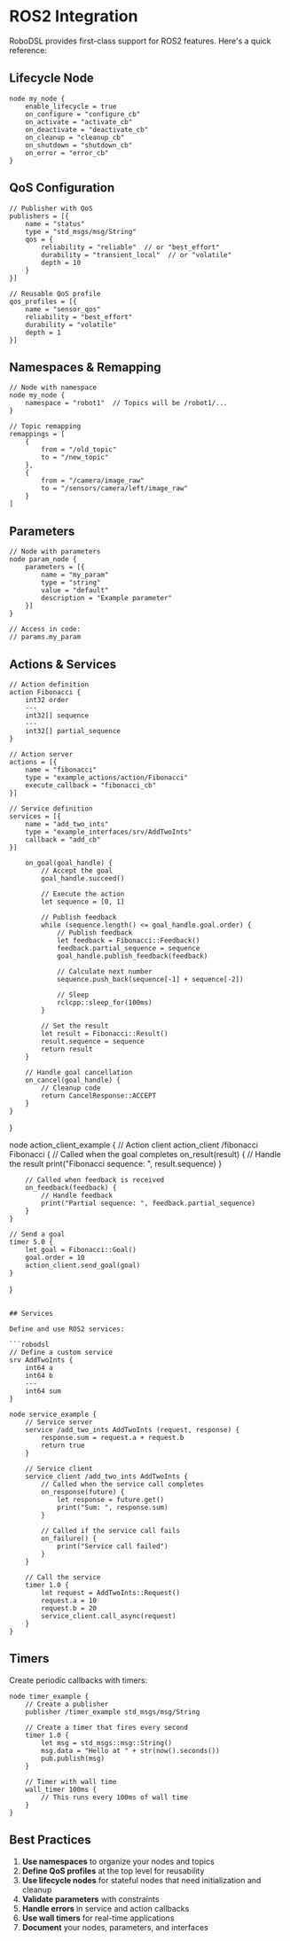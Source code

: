 # ROS2 Integration

RoboDSL provides first-class support for ROS2 features. Here's a quick reference:

## Lifecycle Node

```robodsl
node my_node {
    enable_lifecycle = true
    on_configure = "configure_cb"
    on_activate = "activate_cb"
    on_deactivate = "deactivate_cb"
    on_cleanup = "cleanup_cb"
    on_shutdown = "shutdown_cb"
    on_error = "error_cb"
}
```

## QoS Configuration

```robodsl
// Publisher with QoS
publishers = [{
    name = "status"
    type = "std_msgs/msg/String"
    qos = {
        reliability = "reliable"  // or "best_effort"
        durability = "transient_local"  // or "volatile"
        depth = 10
    }
}]

// Reusable QoS profile
qos_profiles = [{
    name = "sensor_qos"
    reliability = "best_effort"
    durability = "volatile"
    depth = 1
}]
```

## Namespaces & Remapping

```robodsl
// Node with namespace
node my_node {
    namespace = "robot1"  // Topics will be /robot1/...
}

// Topic remapping
remappings = [
    {
        from = "/old_topic"
        to = "/new_topic"
    },
    {
        from = "/camera/image_raw"
        to = "/sensors/camera/left/image_raw"
    }
]
```

## Parameters

```robodsl
// Node with parameters
node param_node {
    parameters = [{
        name = "my_param"
        type = "string"
        value = "default"
        description = "Example parameter"
    }]
}

// Access in code:
// params.my_param
```

## Actions & Services

```robodsl
// Action definition
action Fibonacci {
    int32 order
    ---
    int32[] sequence
    ---
    int32[] partial_sequence
}

// Action server
actions = [{
    name = "fibonacci"
    type = "example_actions/action/Fibonacci"
    execute_callback = "fibonacci_cb"
}]

// Service definition
services = [{
    name = "add_two_ints"
    type = "example_interfaces/srv/AddTwoInts"
    callback = "add_cb"
}]
```
        on_goal(goal_handle) {
            // Accept the goal
            goal_handle.succeed()
            
            // Execute the action
            let sequence = [0, 1]
            
            // Publish feedback
            while (sequence.length() <= goal_handle.goal.order) {
                // Publish feedback
                let feedback = Fibonacci::Feedback()
                feedback.partial_sequence = sequence
                goal_handle.publish_feedback(feedback)
                
                // Calculate next number
                sequence.push_back(sequence[-1] + sequence[-2])
                
                // Sleep
                rclcpp::sleep_for(100ms)
            }
            
            // Set the result
            let result = Fibonacci::Result()
            result.sequence = sequence
            return result
        }
        
        // Handle goal cancellation
        on_cancel(goal_handle) {
            // Cleanup code
            return CancelResponse::ACCEPT
        }
    }
}

node action_client_example {
    // Action client
    action_client /fibonacci Fibonacci {
        // Called when the goal completes
        on_result(result) {
            // Handle the result
            print("Fibonacci sequence: ", result.sequence)
        }
        
        // Called when feedback is received
        on_feedback(feedback) {
            // Handle feedback
            print("Partial sequence: ", feedback.partial_sequence)
        }
    }
    
    // Send a goal
    timer 5.0 {
        let goal = Fibonacci::Goal()
        goal.order = 10
        action_client.send_goal(goal)
    }
}
```

## Services

Define and use ROS2 services:

```robodsl
// Define a custom service
srv AddTwoInts {
    int64 a
    int64 b
    ---
    int64 sum
}

node service_example {
    // Service server
    service /add_two_ints AddTwoInts (request, response) {
        response.sum = request.a + request.b
        return true
    }
    
    // Service client
    service_client /add_two_ints AddTwoInts {
        // Called when the service call completes
        on_response(future) {
            let response = future.get()
            print("Sum: ", response.sum)
        }
        
        // Called if the service call fails
        on_failure() {
            print("Service call failed")
        }
    }
    
    // Call the service
    timer 1.0 {
        let request = AddTwoInts::Request()
        request.a = 10
        request.b = 20
        service_client.call_async(request)
    }
}
```

## Timers

Create periodic callbacks with timers:

```robodsl
node timer_example {
    // Create a publisher
    publisher /timer_example std_msgs/msg/String
    
    // Create a timer that fires every second
    timer 1.0 {
        let msg = std_msgs::msg::String()
        msg.data = "Hello at " + str(now().seconds())
        pub.publish(msg)
    }
    
    // Timer with wall time
    wall_timer 100ms {
        // This runs every 100ms of wall time
    }
}
```

## Best Practices

1. **Use namespaces** to organize your nodes and topics
2. **Define QoS profiles** at the top level for reusability
3. **Use lifecycle nodes** for stateful nodes that need initialization and cleanup
4. **Validate parameters** with constraints
5. **Handle errors** in service and action callbacks
6. **Use wall timers** for real-time applications
7. **Document** your nodes, parameters, and interfaces
